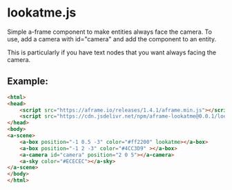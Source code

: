 # lookatme.js
Simple a-frame component to make entities always face the camera.
To use, add a camera with id="camera" and add the component to an entity.

This is particularly if you have text nodes that you want always
facing the camera.

## Example:
```html
<html>
<head>
    <script src="https://aframe.io/releases/1.4.1/aframe.min.js"></script>
    <script src="https://cdn.jsdelivr.net/npm/aframe-lookatme@0.0.1/lookatme.js"></script>
</head>
<body>
<a-scene>
    <a-box position="-1 0.5 -3" color="#ff2200" lookatme></a-box>
    <a-box position="-1 2 -3" color="#4CC3D9" ></a-box>
    <a-camera id="camera" position="2 0 5"></a-camera>
    <a-sky color="#ECECEC"></a-sky>
</a-scene>
</body>
</html>
```